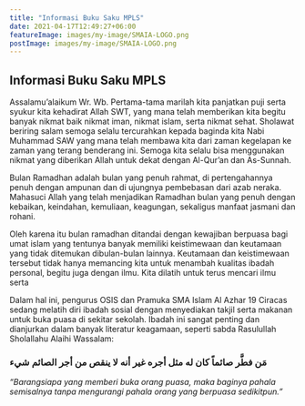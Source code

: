 ```yaml
---
title: "Informasi Buku Saku MPLS"
date: 2021-04-17T12:49:27+06:00
featureImage: images/my-image/SMAIA-LOGO.png
postImage: images/my-image/SMAIA-LOGO.png
---
```


## Informasi Buku Saku MPLS

Assalamu’alaikum Wr. Wb. Pertama-tama marilah kita panjatkan puji serta syukur kita kehadirat Allah SWT, yang mana telah memberikan kita begitu banyak nikmat baik nikmat iman, nikmat islam, serta nikmat sehat. Sholawat beriring salam semoga selalu tercurahkan kepada baginda kita Nabi Muhammad SAW yang mana telah membawa kita dari zaman kegelapan ke zaman yang terang benderang ini. Semoga kita selalu bisa menggunakan nikmat yang diberikan Allah untuk dekat dengan Al-Qur’an dan As-Sunnah.

Bulan Ramadhan adalah bulan yang penuh rahmat, di pertengahannya penuh dengan ampunan dan di ujungnya pembebasan dari azab neraka. Mahasuci Allah yang telah menjadikan Ramadhan bulan yang penuh dengan kebaikan, keindahan, kemuliaan, keagungan, sekaligus manfaat jasmani dan rohani.

Oleh karena itu bulan ramadhan ditandai dengan kewajiban berpuasa bagi umat islam yang tentunya banyak memiliki keistimewaan dan keutamaan yang tidak ditemukan dibulan-bulan lainnya. Keutamaan dan keistimewaan tersebut tidak hanya memancing kita untuk menambah kualitas ibadah personal, begitu juga dengan ilmu. Kita dilatih untuk terus mencari ilmu serta

Dalam hal ini, pengurus OSIS dan Pramuka SMA Islam Al Azhar 19 Ciracas sedang melatih diri ibadah sosial dengan menyediakan takjil serta makanan untuk buka puasa di sekitar sekolah.
Ibadah ini sangat penting dan dianjurkan dalam banyak literatur keagamaan, seperti sabda Rasulullah Sholallahu Alaihi Wassalam:

### مَن فطَّر صائماً كان له مثل أجره غير أنه لا ينقص من أجر الصائم شيء

_“Barangsiapa yang memberi buka orang puasa, maka baginya pahala semisalnya tanpa mengurangi pahala orang yang berpuasa sedikitpun.”_
